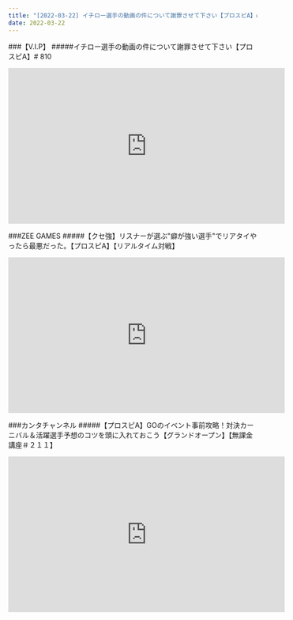 ```yaml
---
title: "[2022-03-22] イチロー選手の動画の件について謝罪させて下さい【プロスピA】# 810 他"
date: 2022-03-22
---
```

###【V.I.P】
#####イチロー選手の動画の件について謝罪させて下さい【プロスピA】# 810
<iframe width="560" height="315" src="https://www.youtube.com/embed/BONX42g0NSE" frameborder="0" allow="accelerometer; autoplay; clipboard-write; encrypted-media; gyroscope; picture-in-picture" allowfullscreen></iframe>

###ZEE GAMES
#####【クセ強】リスナーが選ぶ&quot;癖が強い選手&quot;でリアタイやったら最悪だった。【プロスピA】【リアルタイム対戦】
<iframe width="560" height="315" src="https://www.youtube.com/embed/ApXHYubrpsg" frameborder="0" allow="accelerometer; autoplay; clipboard-write; encrypted-media; gyroscope; picture-in-picture" allowfullscreen></iframe>

###カンタチャンネル
#####【プロスピA】GOのイベント事前攻略！対決カーニバル＆活躍選手予想のコツを頭に入れておこう【グランドオープン】【無課金講座＃２１１】
<iframe width="560" height="315" src="https://www.youtube.com/embed/T2H5_4h8cTg" frameborder="0" allow="accelerometer; autoplay; clipboard-write; encrypted-media; gyroscope; picture-in-picture" allowfullscreen></iframe>

